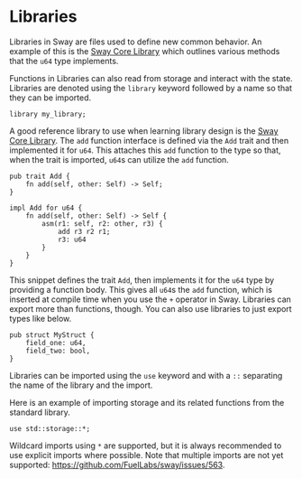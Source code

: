 # Libraries

Libraries in Sway are files used to define new common behavior. An example of this is the [Sway Core Library](https://github.com/FuelLabs/sway-lib-core) which outlines various methods that the `u64` type implements. 

Functions in Libraries can also read from storage and interact with the state. Libraries are denoted using the `library` keyword followed by a name so that they can be imported.

```sway
library my_library;
```

A good reference library to use when learning library design is the [Sway Core Library](https://github.com/FuelLabs/sway-lib-core). The `add` function interface is defined via the `Add` trait and then implemented it for `u64`. This attaches this `add` function to the type so that, when the trait is imported, `u64`s can utilize the `add` function.

```sway
pub trait Add {
    fn add(self, other: Self) -> Self;
}

impl Add for u64 {
    fn add(self, other: Self) -> Self {
        asm(r1: self, r2: other, r3) {
            add r3 r2 r1;
            r3: u64
        }
    }
}
```

This snippet defines the trait `Add`, then implements it for the `u64` type by providing a function body. This gives all `u64`s the `add` function, which is inserted at compile time when you use the `+` operator in Sway. Libraries can export more than functions, though. You can also use libraries to just export types like below.

```sway
pub struct MyStruct {
    field_one: u64,
    field_two: bool,
}
```


Libraries can be imported using the `use` keyword and with a `::` separating the name of the library and the import.

Here is an example of importing storage and its related functions from the standard library. 

```sway
use std::storage::*;
```

Wildcard imports using `*` are supported, but it is always recommended to use explicit imports where possible. Note that multiple imports are not yet supported: https://github.com/FuelLabs/sway/issues/563.

